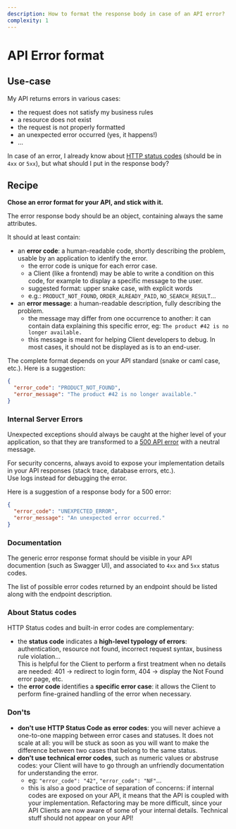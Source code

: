 ```yaml
---
description: How to format the response body in case of an API error?
complexity: 1
---
```


# API Error format

## Use-case

My API returns errors in various cases:
- the request does not satisfy my business rules
- a resource does not exist
- the request is not properly formatted
- an unexpected error occurred (yes, it happens!)
- ...

In case of an error, I already know about [HTTP status codes](https://httpstatuses.com/) (should be in `4xx` or `5xx`), but what should I put in the response body?

## Recipe

**Chose an error format for your API, and stick with it.**

The error response body should be an object, containing always the same attributes.

It should at least contain:
- an **error code**: a human-readable code, shortly describing the problem, usable by an application to identify the error.
  - the error code is unique for each error case.
  - a Client (like a frontend) may be able to write a condition on this code, for example to display a specific message to the user.
  - suggested format: upper snake case, with explicit words
  - e.g.: `PRODUCT_NOT_FOUND`, `ORDER_ALREADY_PAID`, `NO_SEARCH_RESULT`...
- an **error message**: a human-readable description, fully describing the problem.
  - the message may differ from one occurrence to another: it can contain data explaining this specific error, eg: `The product #42 is no longer available.`
  - this message is meant for helping Client developers to debug. In most cases, it should not be displayed as is to an end-user.

The complete format depends on your API standard (snake or caml case, etc.). Here is a suggestion:
```json
{
  "error_code": "PRODUCT_NOT_FOUND",
  "error_message": "The product #42 is no longer available."
}
```

### Internal Server Errors
Unexpected exceptions should always be caught at the higher level of your application, so that they are transformed to a [500 API error](https://httpstatuses.com/500) with a neutral message.

For security concerns, always avoid to expose your implementation details in your API responses (stack trace, database errors, etc.).\
Use logs instead for debugging the error.

Here is a suggestion of a response body for a 500 error:
```json
{
  "error_code": "UNEXPECTED_ERROR",
  "error_message": "An unexpected error occurred."
}
```

### Documentation

The generic error response format should be visible in your API documention (such as Swagger UI), and associated to `4xx` and `5xx` status codes.

The list of possible error codes returned by an endpoint should be listed along with the endpoint description.

### About Status codes

HTTP Status codes and built-in error codes are complementary:
- the **status code** indicates a **high-level typology of errors**: authentication, resource not found, incorrect request syntax, business rule violation...\
This is helpful for the Client to perform a first treatment when no details are needed: 401 -> redirect to login form, 404 -> display the Not Found error page, etc.
- the **error code** identifies a **specific error case**: it allows the Client to perform fine-grained handling of the error when necessary.

### Don'ts
- **don't use HTTP Status Code as error codes**: you will never achieve a one-to-one mapping between error cases and statuses. It does not scale at all: you will be stuck as soon as you will want to make the difference between two cases that belong to the same status.
- **don't use technical error codes**, such as numeric values or abstruse codes: your Client will have to go through an unfriendly documentation for understanding the error.
  - eg: `"error_code": "42"`, `"error_code": "NF"`...
  - this is also a good practice of separation of concerns: if internal codes are exposed on your API, it means that the API is coupled with your implementation. Refactoring may be more difficult, since your API Clients are now aware of some of your internal details. Technical stuff should not appear on your API!
